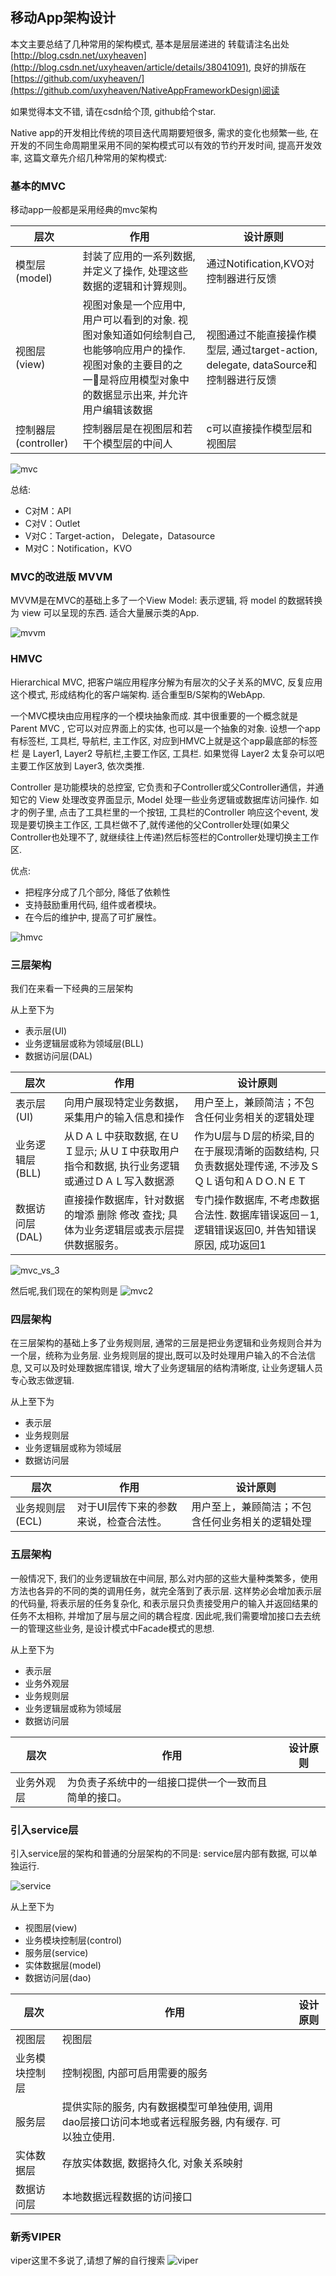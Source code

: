 ## 移动App架构设计

本文主要总结了几种常用的架构模式, 基本是层层递进的
转载请注名出处 [http://blog.csdn.net/uxyheaven](http://blog.csdn.net/uxyheaven/article/details/38041091), 良好的排版在[https://github.com/uxyheaven/](https://github.com/uxyheaven/NativeAppFrameworkDesign)阅读


如果觉得本文不错, 请在csdn给个顶, github给个star.

Native app的开发相比传统的项目迭代周期要短很多, 需求的变化也频繁一些, 在开发的不同生命周期里采用不同的架构模式可以有效的节约开发时间, 提高开发效率, 这篇文章先介绍几种常用的架构模式:

### 基本的MVC
移动app一般都是采用经典的mvc架构

| 层次 | 作用 | 设计原则 |
| ------------ | ------------- | ------------ |
| 模型层(model) | 封装了应用的一系列数据, 并定义了操作, 处理这些数据的逻辑和计算规则。  |通过Notification,KVO对控制器进行反馈 |
| 视图层(view) | 视图对象是一个应用中, 用户可以看到的对象. 视图对象知道如何绘制自己, 也能够响应用户的操作. 视图对象的主要目的之一是将应用模型对象中的数据显示出来, 并允许用户编辑该数据 | 视图通过不能直接操作模型层, 通过target-action, delegate, dataSource和控制器进行反馈 |
| 控制器层(controller) | 控制器层是在视图层和若干个模型层的中间人  | c可以直接操作模型层和视图层 |

![mvc](./image/mvc.png)

总结:

* C对M：API
* C对V：Outlet
* V对C：Target-action， Delegate，Datasource
* M对C：Notification，KVO

### MVC的改进版 MVVM
MVVM是在MVC的基础上多了一个View Model: 表示逻辑, 将 model 的数据转换为 view 可以呈现的东西. 适合大量展示类的App.

![mvvm](./image/mvvm.png)

### HMVC
Hierarchical MVC, 把客户端应用程序分解为有层次的父子关系的MVC, 反复应用这个模式, 形成结构化的客户端架构. 适合重型B/S架构的WebApp.

一个MVC模块由应用程序的一个模块抽象而成. 其中很重要的一个概念就是 Parent MVC , 它可以对应界面上的实体, 也可以是一个抽象的对象. 设想一个app 有标签栏, 工具栏, 导航栏, 主工作区, 对应到HMVC上就是这个app最底部的标签栏 是 Layer1, Layer2 导航栏,主要工作区, 工具栏. 如果觉得 Layer2 太复杂可以吧主要工作区放到 Layer3, 依次类推.

Controller 是功能模块的总控室, 它负责和子Controller或父Controller通信，并通知它的 View 处理改变界面显示, Model 处理一些业务逻辑或数据库访问操作. 如才的例子里, 点击了工具栏里的一个按钮, 工具栏的Controller 响应这个event, 发现是要切换主工作区, 工具栏做不了,就传递他的父Controller处理(如果父Controller也处理不了, 就继续往上传递)然后标签栏的Controller处理切换主工作区. 

优点:

* 把程序分成了几个部分, 降低了依赖性 
* 支持鼓励重用代码, 组件或者模块。
* 在今后的维护中, 提高了可扩展性。

![hmvc](./image/hmvc.png)

### 三层架构
我们在来看一下经典的三层架构

从上至下为

* 表示层(UI)
* 业务逻辑层或称为领域层(BLL)
* 数据访问层(DAL)

| 层次 | 作用 | 设计原则 |
| ------------ | ------------- | ------------ |
| 表示层(UI) | 向用户展现特定业务数据，采集用户的输入信息和操作  | 用户至上，兼顾简洁；不包含任何业务相关的逻辑处理 |
| 业务逻辑层(BLL) | 从ＤＡＬ中获取数据, 在ＵＩ显示; 从ＵＩ中获取用户指令和数据, 执行业务逻辑或通过ＤＡＬ写入数据源  | 作为U层与Ｄ层的桥梁,目的在于展现清晰的函数结构, 只负责数据处理传递, 不涉及ＳＱＬ语句和ＡＤＯ.ＮＥＴ |
| 数据访问层(DAL) | 直接操作数据库，针对数据的增添 删除 修改 查找; 具体为业务逻辑层或表示层提供数据服务。  | 专门操作数据库, 不考虑数据合法性. 数据库错误返回－1, 逻辑错误返回0, 并告知错误原因, 成功返回1 |

![mvc_vs_3](./image/mvc_vs_3.png)

然后呢,我们现在的架构则是
![mvc2](./image/3.png)

### 四层架构

在三层架构的基础上多了业务规则层, 通常的三层是把业务逻辑和业务规则合并为一个层，统称为业务层. 业务规则层的提出,既可以及时处理用户输入的不合法信息, 又可以及时处理数据库错误, 增大了业务逻辑层的结构清晰度, 让业务逻辑人员专心致志做逻辑.

从上至下为

* 表示层
* 业务规则层
* 业务逻辑层或称为领域层
* 数据访问层


| 层次 | 作用 | 设计原则 |
| ------------ | ------------- | ------------ |
| 业务规则层(ECL) | 对于UI层传下来的参数来说，检查合法性。  | 用户至上，兼顾简洁；不包含任何业务相关的逻辑处理 |

### 五层架构
一般情况下, 我们的业务逻辑放在中间层, 那么对内部的这些大量种类繁多，使用方法也各异的不同的类的调用任务，就完全落到了表示层. 这样势必会增加表示层的代码量, 将表示层的任务复杂化, 和表示层只负责接受用户的输入并返回结果的任务不太相称, 并增加了层与层之间的耦合程度. 因此呢,我们需要增加接口去去统一的管理这些业务, 是设计模式中Facade模式的思想.

从上至下为

* 表示层
* 业务外观层
* 业务规则层
* 业务逻辑层或称为领域层
* 数据访问层

| 层次 | 作用 | 设计原则 |
| ------------ | ------------- | ------------ |
| 业务外观层 | 为负责子系统中的一组接口提供一个一致而且简单的接口。  |  |


### 引入service层
引入service层的架构和普通的分层架构的不同是: service层内部有数据, 可以单独运行.

![service](./image/service.png)

从上至下为

* 视图层(view)
* 业务模块控制层(control)
* 服务层(service)
* 实体数据层(model)
* 数据访问层(dao)

| 层次 | 作用 | 设计原则 |
| ------------ | ------------- | ------------ |
| 视图层 | 视图层  |  |
| 业务模块控制层 | 控制视图, 内部可启用需要的服务  |  |
| 服务层 | 提供实际的服务, 内有数据模型可单独使用, 调用dao层接口访问本地或者远程服务器, 内有缓存. 可以独立使用.  |  |
| 实体数据层 | 存放实体数据, 数据持久化, 对象关系映射  |  |
| 数据访问层 | 本地数据远程数据的访问接口  |  |



### 新秀VIPER
viper这里不多说了,请想了解的自行搜索
![viper](./image/viper.png)